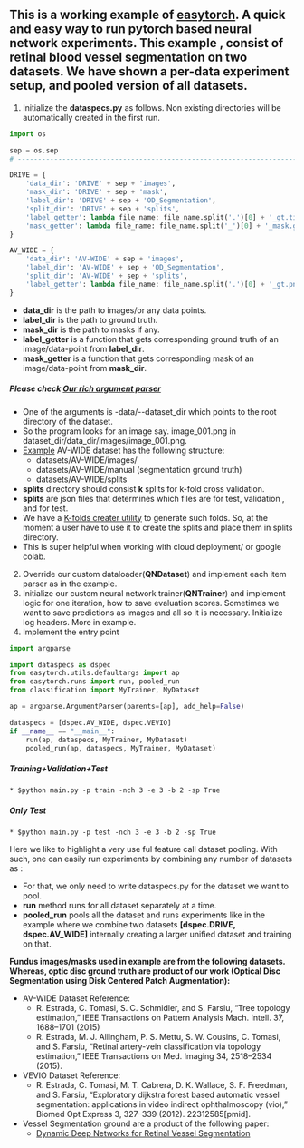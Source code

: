 ## This is a working example of [easytorch](https://github.com/sraashis/easytorch). A quick and easy way to run pytorch based neural network experiments. This example , consist of retinal blood vessel segmentation on two datasets. We have shown a per-data experiment setup, and pooled version of all datasets.

1. Initialize the **dataspecs.py** as follows. Non existing directories will be automatically created in the first run.
```python
import os

sep = os.sep
# --------------------------------------------------------------------------------------------

DRIVE = {
    'data_dir': 'DRIVE' + sep + 'images',
    'mask_dir': 'DRIVE' + sep + 'mask',
    'label_dir': 'DRIVE' + sep + 'OD_Segmentation',
    'split_dir': 'DRIVE' + sep + 'splits',
    'label_getter': lambda file_name: file_name.split('.')[0] + '_gt.tif',
    'mask_getter': lambda file_name: file_name.split('_')[0] + '_mask.gif',
}

AV_WIDE = {
    'data_dir': 'AV-WIDE' + sep + 'images',
    'label_dir': 'AV-WIDE' + sep + 'OD_Segmentation',
    'split_dir': 'AV-WIDE' + sep + 'splits',
    'label_getter': lambda file_name: file_name.split('.')[0] + '_gt.png'
}
```
* **data_dir** is the path to images/or any data points.
* **label_dir** is the path to ground truth.
* **mask_dir** is the path to masks if any.
* **label_getter** is a function that gets corresponding ground truth of an image/data-point from **label_dir**.
* **mask_getter** is a function that gets corresponding mask of an image/data-point from **mask_dir**.

##### Please check [Our rich argument parser](https://github.com/sraashis/easytorch/blob/master/easytorch/utils/defaultargs.py)
* One of the arguments is -data/--dataset_dir which points to the root directory of the dataset. 
* So the program looks for an image say. image_001.png in dataset_dir/data_dir/images/image_001.png.
* [Example](https://github.com/sraashis/easytorch/tree/master/example) AV-WIDE dataset has the following structure:
    * datasets/AV-WIDE/images/
    * datasets/AV-WIDE/manual (segmentation ground truth)
    * datasets/AV-WIDE/splits
* **splits** directory should consist **k** splits for k-fold cross validation. 
* **splits** are json files that determines which files are for test, validation , and for test.
* We have a [K-folds creater utility](https://github.com/sraashis/easytorch/blob/master/easytorch/utils/datautils.py) to generate such folds. So, at the moment a user have to use it to create the splits and place them in splits directory.
* This is super helpful when working with cloud deployment/ or google colab. 

2. Override our custom dataloader(**QNDataset**) and implement each item parser as in the example.
3. Initialize our custom neural network trainer(**QNTrainer**) and implement logic for one iteration, how to save evaluation scores. Sometimes we want to save predictions as images and all so it is necessary. Initialize log headers. More in example.
4. Implement the entry point
```python
import argparse

import dataspecs as dspec
from easytorch.utils.defaultargs import ap
from easytorch.runs import run, pooled_run
from classification import MyTrainer, MyDataset

ap = argparse.ArgumentParser(parents=[ap], add_help=False)

dataspecs = [dspec.AV_WIDE, dspec.VEVIO]
if __name__ == "__main__":
    run(ap, dataspecs, MyTrainer, MyDataset)
    pooled_run(ap, dataspecs, MyTrainer, MyDataset)
```

##### **Training+Validation+Test**
    * $python main.py -p train -nch 3 -e 3 -b 2 -sp True
##### **Only Test**
    * $python main.py -p test -nch 3 -e 3 -b 2 -sp True

Here we like to highlight a very use ful feature call dataset pooling. With such, one can easily run experiments by combining any number of datasets as :
* For that, we only need to write dataspecs.py for the dataset we want to pool.
* **run** method runs for all dataset separately  at a time.
* **pooled_run** pools all the dataset and runs experiments like in the example where we combine two datasets **[dspec.DRIVE, dspec.AV_WIDE]** internally creating a larger unified dataset and training on that.





**Fundus images/masks used in example are from the following datasets. Whereas, optic disc ground truth are product of our work (Optical Disc Segmentation using Disk Centered Patch Augmentation):**
* AV-WIDE Dataset Reference:
    * R. Estrada, C. Tomasi, S. C. Schmidler, and S. Farsiu, “Tree topology estimation,” IEEE Transactions on Pattern
    Analysis Mach. Intell. 37, 1688–1701 (2015)
    * R. Estrada, M. J. Allingham, P. S. Mettu, S. W. Cousins, C. Tomasi, and S. Farsiu, “Retinal artery-vein classification
        via topology estimation,” IEEE Transactions on Med. Imaging 34, 2518–2534 (2015).
* VEVIO Dataset Reference: 
    * R. Estrada, C. Tomasi, M. T. Cabrera, D. K. Wallace, S. F. Freedman, and S. Farsiu, “Exploratory dijkstra forest
    based automatic vessel segmentation: applications in video indirect ophthalmoscopy (vio),” Biomed Opt Express 3,
    327–339 (2012). 22312585[pmid].
* Vessel Segmentation ground are a product of the following paper:
    * [Dynamic Deep Networks for Retinal Vessel Segmentation](https://www.frontiersin.org/articles/10.3389/fcomp.2020.00035/abstract)